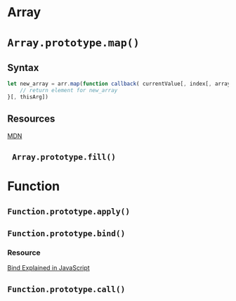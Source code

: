 # Array
# ```Array.prototype.map()```
## Syntax
``` javascript
let new_array = arr.map(function callback( currentValue[, index[, array]]){
    // return element for new_array
}[, thisArg])
```
## Resources
[MDN](https://developer.mozilla.org/en-US/docs/Web/JavaScript/Reference/Global_Objects/Array/map)

## ``` Array.prototype.fill()```

# Function
## ```Function.prototype.apply()```
## ```Function.prototype.bind()```

### Resource
[Bind Explained in JavaScript](https://www.youtube.com/watch?v=g2WcckBB_q0)

## ```Function.prototype.call()```